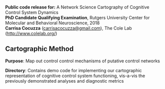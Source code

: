 **Public code release for:** A Network Science Cartography of Cognitive Control System Dynamics  
**PhD Candidate Qualifying Examination**, Rutgers University Center for Molecular and Behavioral Neuroscience, 2018  
**Carrisa Cocuzza** (carrisacocuzza@gmail.com), The Cole Lab (http://www.colelab.org/)  

## Cartographic Method
**Purpose**: Map out control control mechanisms of putative control networks

**Directory**: Contains demo code for implementing our cartographic representation of cognitive control system functioning, vis-a-vis the previously demonstrated analyses and diagnostic metrics
